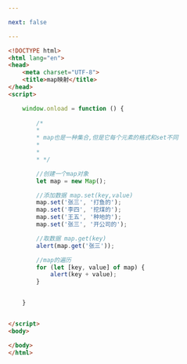 ```yaml
---

next: false

---
```




<BlogInfo id="182" title="111.map映射" author="白日梦想猿" pv=0 read_times=0 pre_cost_time="0分32秒" category="js学习" tag_list="['js学习']" create_time="2021.01.12 15:22:03" update_time="2021.01.12 17:14:31" />

```html
<!DOCTYPE html>
<html lang="en">
<head>
    <meta charset="UTF-8">
    <title>map映射</title>
</head>
<script>

    window.onload = function () {
        
        /*
        *
        * map也是一种集合,但是它每个元素的格式和set不同
        *
        *
        * */

        //创建一个map对象
        let map = new Map();

        //添加数据 map.set(key,value)
        map.set('张三', '打鱼的');
        map.set('李四', '挖煤的');
        map.set('王五', '种地的');
        map.set('张三', '开公司的');

        //取数据 map.get(key)
        alert(map.get('张三'));

        //map的遍历
        for (let [key, value] of map) {
            alert(key + value);
        }


    }


</script>
<body>

</body>
</html>
```



<ActionBox />
